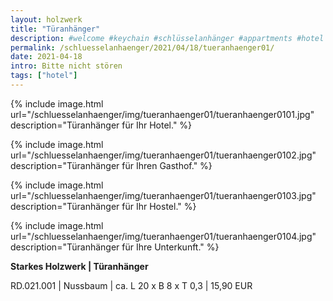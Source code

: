 ```yaml
---
layout: holzwerk
title: "Türanhänger"
description: #welcome #keychain #schlüsselanhänger #appartments #hotel #albhof #designhotel #hotelroom #resort #besthotel #ferienwohnung #pension #skihotel #spahotel #villa #lounge #penthouse #strandhütte #berghütte #blockhütte #lodge #b&b #forsthaus #berghaus #artlodge #alm #stuben #landhaus #alterwirt #bedandbreakfast #house #yacht #boot #cruiseliner #hotelzimmer #zimmerschlüssel #zimmernummer #appartmentdesign #individuell #personalisiert #ruppertdesign #türanhänger #tueranhaenger
permalink: /schluesselanhaenger/2021/04/18/tueranhaenger01/
date: 2021-04-18
intro: Bitte nicht stören
tags: ["hotel"]
---
```



{% include image.html url="/schluesselanhaenger/img/tueranhaenger01/tueranhaenger0101.jpg" description="Türanhänger für Ihr Hotel." %}

{% include image.html url="/schluesselanhaenger/img/tueranhaenger01/tueranhaenger0102.jpg" description="Türanhänger für Ihren Gasthof." %}

{% include image.html url="/schluesselanhaenger/img/tueranhaenger01/tueranhaenger0103.jpg" description="Türanhänger für Ihr Hostel." %}

{% include image.html url="/schluesselanhaenger/img/tueranhaenger01/tueranhaenger0104.jpg" description="Türanhänger für Ihre Unterkunft." %}

**Starkes Holzwerk  \| Türanhänger**  

RD.021.001 \| Nussbaum  \| ca. L 20 x B 8 x T 0,3 \| 15,90 EUR